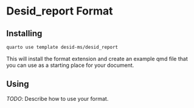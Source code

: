 # Desid_report Format

## Installing

```bash
quarto use template desid-ms/desid_report
```

This will install the format extension and create an example qmd file
that you can use as a starting place for your document.

## Using

_TODO_: Describe how to use your format.


